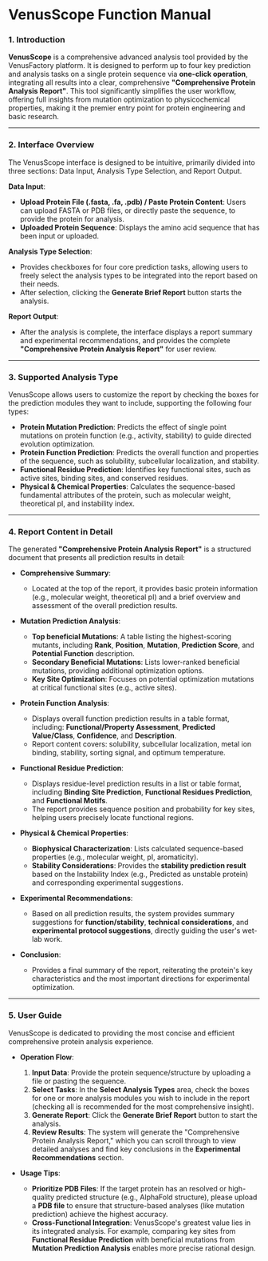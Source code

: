 # VenusScope Function Manual

### 1. Introduction

**VenusScope** is a comprehensive advanced analysis tool provided by the VenusFactory platform. It is designed to perform up to four key prediction and analysis tasks on a single protein sequence via **one-click operation**, integrating all results into a clear, comprehensive **"Comprehensive Protein Analysis Report"**. This tool significantly simplifies the user workflow, offering full insights from mutation optimization to physicochemical properties, making it the premier entry point for protein engineering and basic research.

---

### 2. Interface Overview

The VenusScope interface is designed to be intuitive, primarily divided into three sections: Data Input, Analysis Type Selection, and Report Output.


**Data Input**:
- **Upload Protein File (.fasta, .fa, .pdb) / Paste Protein Content**: Users can upload FASTA or PDB files, or directly paste the sequence, to provide the protein for analysis.
- **Uploaded Protein Sequence**: Displays the amino acid sequence that has been input or uploaded.

**Analysis Type Selection**:
- Provides checkboxes for four core prediction tasks, allowing users to freely select the analysis types to be integrated into the report based on their needs.
- After selection, clicking the **Generate Brief Report** button starts the analysis.

**Report Output**:
- After the analysis is complete, the interface displays a report summary and experimental recommendations, and provides the complete **"Comprehensive Protein Analysis Report"** for user review.

---

### 3. Supported Analysis Type

VenusScope allows users to customize the report by checking the boxes for the prediction modules they want to include, supporting the following four types:

- **Protein Mutation Prediction**: Predicts the effect of single point mutations on protein function (e.g., activity, stability) to guide directed evolution optimization.
- **Protein Function Prediction**: Predicts the overall function and properties of the sequence, such as solubility, subcellular localization, and stability.
- **Functional Residue Prediction**: Identifies key functional sites, such as active sites, binding sites, and conserved residues.
- **Physical & Chemical Properties**: Calculates the sequence-based fundamental attributes of the protein, such as molecular weight, theoretical pI, and instability index.

---

### 4. Report Content in Detail

The generated **"Comprehensive Protein Analysis Report"** is a structured document that presents all prediction results in detail:

- **Comprehensive Summary**:
    - Located at the top of the report, it provides basic protein information (e.g., molecular weight, theoretical pI) and a brief overview and assessment of the overall prediction results.

- **Mutation Prediction Analysis**:
    - **Top beneficial Mutations**: A table listing the highest-scoring mutants, including **Rank**, **Position**, **Mutation**, **Prediction Score**, and **Potential Function** description.
    - **Secondary Beneficial Mutations**: Lists lower-ranked beneficial mutations, providing additional optimization options.
    - **Key Site Optimization**: Focuses on potential optimization mutations at critical functional sites (e.g., active sites).

- **Protein Function Analysis**:
    - Displays overall function prediction results in a table format, including: **Functional/Property Assessment**, **Predicted Value/Class**, **Confidence**, and **Description**.
    - Report content covers: solubility, subcellular localization, metal ion binding, stability, sorting signal, and optimum temperature.

- **Functional Residue Prediction**:
    - Displays residue-level prediction results in a list or table format, including **Binding Site Prediction**, **Functional Residues Prediction**, and **Functional Motifs**.
    - The report provides sequence position and probability for key sites, helping users precisely locate functional regions.

- **Physical & Chemical Properties**:
    - **Biophysical Characterization**: Lists calculated sequence-based properties (e.g., molecular weight, pI, aromaticity).
    - **Stability Considerations**: Provides the **stability prediction result** based on the Instability Index (e.g., Predicted as unstable protein) and corresponding experimental suggestions.

- **Experimental Recommendations**:
    - Based on all prediction results, the system provides summary suggestions for **function/stability**, **technical considerations**, and **experimental protocol suggestions**, directly guiding the user's wet-lab work.

- **Conclusion**:
    - Provides a final summary of the report, reiterating the protein's key characteristics and the most important directions for experimental optimization.

---

### 5. User Guide

VenusScope is dedicated to providing the most concise and efficient comprehensive protein analysis experience.

- **Operation Flow**:
    1.  **Input Data**: Provide the protein sequence/structure by uploading a file or pasting the sequence.
    2.  **Select Tasks**: In the **Select Analysis Types** area, check the boxes for one or more analysis modules you wish to include in the report (checking all is recommended for the most comprehensive insight).
    3.  **Generate Report**: Click the **Generate Brief Report** button to start the analysis.
    4.  **Review Results**: The system will generate the "Comprehensive Protein Analysis Report," which you can scroll through to view detailed analyses and find key conclusions in the **Experimental Recommendations** section.

- **Usage Tips**:
    - **Prioritize PDB Files**: If the target protein has an resolved or high-quality predicted structure (e.g., AlphaFold structure), please upload a **PDB file** to ensure that structure-based analyses (like mutation prediction) achieve the highest accuracy.
    - **Cross-Functional Integration**: VenusScope's greatest value lies in its integrated analysis. For example, comparing key sites from **Functional Residue Prediction** with beneficial mutations from **Mutation Prediction Analysis** enables more precise rational design.